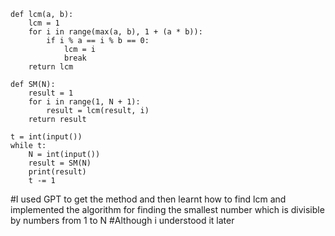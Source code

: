 ```
def lcm(a, b):
    lcm = 1
    for i in range(max(a, b), 1 + (a * b)):
        if i % a == i % b == 0:
            lcm = i
            break
    return lcm

def SM(N):
    result = 1
    for i in range(1, N + 1):
        result = lcm(result, i)
    return result

t = int(input())
while t:
    N = int(input())
    result = SM(N)
    print(result)
    t -= 1    
```
#I used GPT to get the method and then learnt how to find lcm and implemented the algorithm for finding the smallest number which is divisible by numbers from 1 to N
#Although i understood it later 
 
